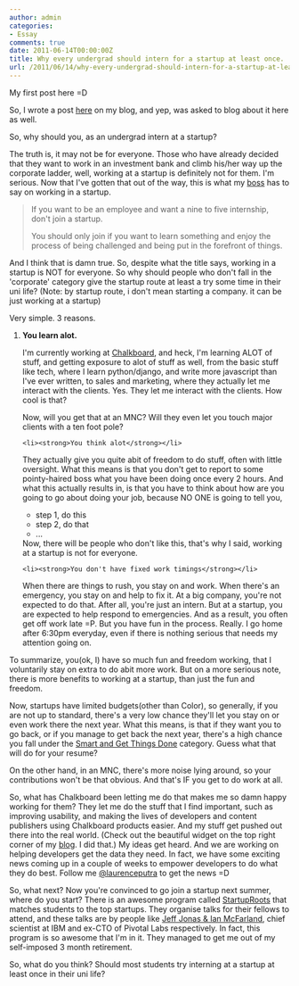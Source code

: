 ```yaml
---
author: admin
categories:
- Essay
comments: true
date: 2011-06-14T00:00:00Z
title: Why every undergrad should intern for a startup at least once.
url: /2011/06/14/why-every-undergrad-should-intern-for-a-startup-at-least-once/
---
```


My first post here =D

So, I wrote a post <a href="http://blog.geeksphere.net/2011/05/28/why-i-love-working-at-chalkboard/" target="_blank">here</a> on my blog, and yep, was asked to blog about it here as well.

So, why should you, as an undergrad intern at a startup?

The truth is, it may not be for everyone. Those who have already decided that they want to work in an investment bank and climb his/her way up the corporate ladder, well, working at a startup is definitely not for them. I'm serious. Now that I've gotten that out of the way, this is what my <a href="http://bernardleong.com" target="_blank">boss</a> has to say on working in a startup.

<blockquote>If you want to be an employee and want a nine to five internship, don't join a startup.

You should only join if you want to learn something and enjoy the process of being challenged and being put in the forefront of things.</blockquote>

And I think that is damn true. So, despite what the title says, working in a startup is NOT for everyone. So why should people who don't fall in the 'corporate' category give the startup route at least a try some time in their uni life? (Note: by startup route, i don't mean starting a company. it can be just working at a startup)

Very simple. 3 reasons.

<ol>
	<li><strong>You learn alot.</strong></li>

I'm currently working at <a href="http://yourchalkboard.com" target="_blank">Chalkboard</a>, and heck, I'm learning ALOT of stuff, and getting exposure to alot of stuff as well, from the basic stuff like tech, where I learn python/django, and write more javascript than I've ever written, to sales and marketing, where they actually let me interact with the clients. Yes. They let me interact with the clients. How cool is that?

Now, will you get that at an MNC? Will they even let you touch major clients with a ten foot pole?

	<li><strong>You think alot</strong></li>
They actually give you quite abit of freedom to do stuff, often with little oversight. What this means is that you don't get to report to some pointy-haired boss what you have been doing once every 2 hours. And what this actually results in, is that you have to think about how are you going to go about doing your job, because NO ONE is going to tell you, 
<ul>
	<li>step 1, do this</li>
	<li>step 2, do that</li>
	<li>...</li>
</ul>
Now, there will be people who don't like this, that's why I said, working at a startup is not for everyone.

	<li><strong>You don't have fixed work timings</strong></li>
When there are things to rush, you stay on and work. When there's an emergency, you stay on and help to fix it. At a big company, you're not expected to do that. After all, you're just an intern. But at a startup, you are expected to help respond to emergencies. And as a result, you often get off work late =P. But you have fun in the process. Really. I go home after 6:30pm everyday, even if there is nothing serious that needs my attention going on.
</ol>

To summarize, you(ok, I) have so much fun and freedom working, that I voluntarily stay on extra to do abit more work. But on a more serious note, there is more benefits to working at a startup, than just the fun and freedom.

Now, startups have limited budgets(other than Color), so generally, if you are not up to standard, there's a very low chance they'll let you stay on or even work there the next year. What this means, is that if they want you to go back, or if you manage to get back the next year, there's a high chance you fall under the <a href="http://www.joelonsoftware.com/articles/fog0000000073.html" target="_blank">Smart and Get Things Done</a> category. Guess what that will do for your resume? 

On the other hand, in an MNC, there's more noise lying around, so your contributions won't be that obvious. And that's IF you get to do work at all.

So, what has Chalkboard been letting me do that makes me so damn happy working for them? They let me do the stuff that I find important, such as improving usability, and making the lives of developers and content publishers using Chalkboard products easier. And my stuff get pushed out there into the real world. (Check out the beautiful widget on the top right corner of my <a href="http://blog.geeksphere.net" target="_blank">blog</a>. I did that.) My ideas get heard. And we are working on helping developers get the data they need. In fact, we have some exciting news coming up in a couple of weeks to empower developers to do what they do best. Follow me <a href="http://twitter.com/laurenceputra" target="_blank">@laurenceputra</a> to get the news =D

So, what next? Now you're convinced to go join a startup next summer, where do you start? There is an awesome program called <a href="http://sg.startuproots.org/" target="_blank">StartupRoots</a> that matches students to the top startups. They organise talks for their fellows to attend, and these talks are by people like <a href="http://www.motochan.com/2011/06/14/startup-roots-speaker-series-4-preview-jeff-jonas-ian-mcfarland/" target="_blank">Jeff Jonas & Ian McFarland</a>, chief scientist at IBM and ex-CTO of Pivotal Labs respectively. In fact, this program is so awesome that I'm in it. They managed to get me out of my self-imposed 3 month retirement.

So, what do you think? Should most students try interning at a startup at least once in their uni life?
